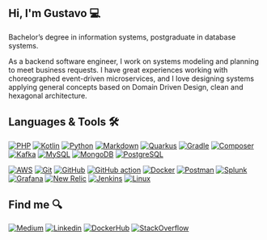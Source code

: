 ## Hi, I'm Gustavo 💻

Bachelor’s degree in information systems, postgraduate in database systems.

As a backend software engineer, I work on systems modeling and planning to meet business requests. I have great
experiences working with choreographed event-driven microservices, and I love designing systems applying general
concepts based on Domain Driven Design, clean and hexagonal architecture.

## Languages & Tools 🛠️

[![PHP](https://img.shields.io/badge/-05122A?logo=php&logoColor=white)](https://www.php.net)
[![Kotlin](https://img.shields.io/badge/-05122A?kotlin-0095D5?&logo=kotlin&logoColor=white)](https://kotlinlang.org)
[![Python](https://img.shields.io/badge/-05122A?logo=python&logoColor=white)](https://www.python.org)
[![Markdown](https://img.shields.io/badge/-05122A?logo=markdown&logoColor=white)](https://www.markdownguide.org)
[![Quarkus](https://img.shields.io/badge/-05122A?logo=quarkus&logoColor=white)](https://quarkus.io)
[![Gradle](https://img.shields.io/badge/-05122A?logo=gradle&logoColor=white)](https://docs.gradle.org)
[![Composer](https://img.shields.io/badge/-05122A?logo=composer&logoColor=white)](https://getcomposer.org)
[![Kafka](https://img.shields.io/badge/-05122A?logo=apache-kafka&logoColor=white)](https://kafka.apache.org)
[![MySQL](https://img.shields.io/badge/-05122A?logo=mysql&logoColor=white)](https://www.mysql.com)
[![MongoDB](https://img.shields.io/badge/-05122A?logo=mongodb&logoColor=white)](https://www.mongodb.com)
[![PostgreSQL](https://img.shields.io/badge/-05122A?logo=postgresql&logoColor=white)](https://www.postgresql.org)

[![AWS](https://img.shields.io/badge/-05122A?logo=amazonaws&logoColor=white)](https://aws.amazon.com)
[![Git](https://img.shields.io/badge/-05122A?logo=git&logoColor=white)](https://git-scm.com)
[![GitHub](https://img.shields.io/badge/-05122A?logo=github&logoColor=white)](https://github.com)
[![GitHub action](https://img.shields.io/badge/-05122A?logo=githubactions&logoColor=white)](https://docs.github.com/en/actions)
[![Docker](https://img.shields.io/badge/-05122A?logo=docker&logoColor=white)](https://www.docker.com)
[![Postman](https://img.shields.io/badge/-05122A?logo=postman&logoColor=white)](https://www.postman.com)
[![Splunk](https://img.shields.io/badge/-05122A?logo=splunk)](https://www.splunk.com)
[![Grafana](https://img.shields.io/badge/-05122A?logo=grafana&logoColor=white)](https://grafana.com)
[![New Relic](https://img.shields.io/badge/-05122A?logo=newrelic&logoColor=white)](https://newrelic.com)
[![Jenkins](https://img.shields.io/badge/-05122A?logo=jenkins&logoColor=white)](https://www.jenkins.io)
[![Linux](https://img.shields.io/badge/-05122A?logo=linux&logoColor=white)](https://www.linux.org)

## Find me 🔍

[![Medium](https://img.shields.io/badge/-05122A?logo=medium&logoColor=white)](https://medium.com/@gustavo.freze)
[![Linkedin](https://img.shields.io/badge/-05122A?logo=linkedin&logoColor=white)](https://www.linkedin.com/in/gustavofreze)
[![DockerHub](https://img.shields.io/badge/-05122A?logo=docker&logoColor=white)](https://hub.docker.com/u/gustavofreze)
[![StackOverflow](https://img.shields.io/badge/-05122A?logo=stackoverflow&logoColor=white)](https://pt.stackoverflow.com/users/280129/gustavo-freze)
